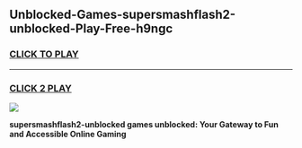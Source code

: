 
## Unblocked-Games-supersmashflash2-unblocked-Play-Free-h9ngc
<h3>
<a href="https://premium76.site?title=supersmashflash2-unblocked&ref=18A1">CLICK TO PLAY</a></h3>
<hr>

<h3>
<a href="https://premium76.site?title=supersmashflash2-unblocked&ref=18A1">CLICK 2 PLAY</a>
  
</h3>

<a href="https://premium76.site?title=supersmashflash2-unblocked&ref=18A1"><img src="https://clearcache.store/games.png"></a>


**supersmashflash2-unblocked games unblocked: Your Gateway to Fun and Accessible Online Gaming**
